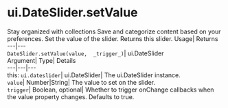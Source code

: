  
#  ui.DateSlider.setValue 
Stay organized with collections  Save and categorize content based on your preferences. 
Set the value of the slider. 
Returns this slider.
Usage| Returns  
---|---  
`DateSlider.setValue(value,  _trigger_)`| ui.DateSlider  
Argument| Type| Details  
---|---|---  
this: `ui.dateslider`| ui.DateSlider| The ui.DateSlider instance.  
`value`| Number|String| The value to set on the slider.  
`trigger`| Boolean, optional| Whether to trigger onChange callbacks when the value property changes. Defaults to true.  
